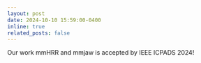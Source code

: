 ```yaml
---
layout: post
date: 2024-10-10 15:59:00-0400
inline: true
related_posts: false
---
```


Our work mmHRR and mmjaw is accepted by IEEE ICPADS 2024!
